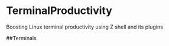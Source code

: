# TerminalProductivity
Boosting Linux terminal productivity using Z shell and its plugins


##Terminals


